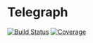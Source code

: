 # Telegraph

[![Build Status](https://github.com/fieldofnodes/Telegraph.jl/workflows/CI/badge.svg)](https://github.com/fieldofnodes/Telegraph.jl/actions)
[![Coverage](https://codecov.io/gh/fieldofnodes/Telegraph.jl/branch/master/graph/badge.svg)](https://codecov.io/gh/fieldofnodes/Telegraph.jl)
